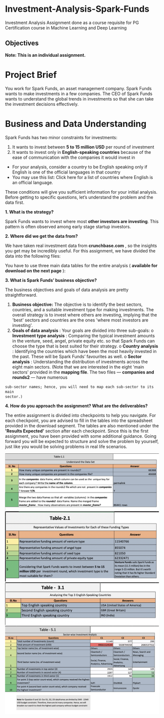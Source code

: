 # Investment-Analysis-Spark-Funds
Investment Analysis Assignment done as a course requisite for PG Certification course in Machine Learning and Deep Learning


## Objectives

**Note: This is an individual assignment.**

# Project Brief

You work for Spark Funds, an asset management company. Spark Funds wants to make
investments in a few companies. The CEO of Spark Funds wants to understand the global
trends in investments so that she can take the investment decisions effectively.

# Business and Data Understanding

Spark Funds has two minor constraints for investments:

1. It wants to invest between **5 to 15 million USD** per round of investment
2. It wants to invest only in **English-speaking countries** because of the ease of
    communication with the companies it would invest in
- For your analysis, consider a country to be English speaking only if English is one of
    the official languages in that country
- You may use this list: Click here for a list of countries where English is an official
    language.

These conditions will give you sufficient information for your initial analysis. Before getting
to specific questions, let’s understand the problem and the data first.

**1. What is the strategy?**

Spark Funds wants to invest where most **other investors are investing**. This pattern is often
observed among early stage startup investors.


**2. Where did we get the data from?**

We have taken real investment data from **crunchbase.com** , so the insights you get may be
incredibly useful. For this assignment, we have divided the data into the following files:

You have to use three main data tables for the entire analysis ( **available for download on the
next page** ):

**3. What is Spark Funds’ business objective?**

The business objectives and goals of data analysis are pretty straightforward.

1. **Business objective:** The objective is to identify the best sectors, countries, and a
    suitable investment type for making investments. The overall strategy is to invest where
    others are investing, implying that the 'best' sectors and countries are the ones 'where
    most investors are investing'.
2. **Goals of data analysis** : Your goals are divided into three sub-goals:
    o **Investment type analysis** : Comparing the typical investment amounts in the
       venture, seed, angel, private equity etc. so that Spark Funds can choose the type
       that is best suited for their strategy.
    o **Country analysis** : Identifying the countries which have been the most heavily
       invested in the past. These will be Spark Funds’ favourites as well.
    o **Sector analysis** : Understanding the distribution of investments across the eight
       main sectors. (Note that we are interested in the eight 'main sectors' provided in
       the **mapping file**. The two files — **companies and rounds2** — have numerous


```
sub-sector names; hence, you will need to map each sub-sector to its main
sector.)
```
**4. How do you approach the assignment? What are the deliverables?**

The entire assignment is divided into checkpoints to help you navigate. For each checkpoint,
you are advised to fill in the tables into the spreadsheet provided in the download segment. The
tables are also mentioned under the **'Results Expected'** section after each checkpoint. Since
this is the first assignment, you have been provided with some additional guidance. Going
forward you will be expected to structure and solve the problem by yourself, just like you
would be solving problems in real life scenarios.


![png](pic1.png)
![png](pic2.png)
![png](pic3.png)
![png](pic4.png)
